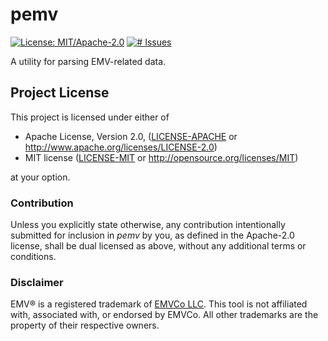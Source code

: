 # pemv
[![License: MIT/Apache-2.0](https://img.shields.io/badge/license-MIT%2FApache--2.0-blue.svg)](LICENSE-MIT)
[![# Issues](https://img.shields.io/github/issues/zedseven/pemv.svg?logo=github)](https://github.com/zedseven/pemv/issues)

A utility for parsing EMV-related data.

## Project License
This project is licensed under either of

- Apache License, Version 2.0, ([LICENSE-APACHE](LICENSE-APACHE) or
  http://www.apache.org/licenses/LICENSE-2.0)
- MIT license ([LICENSE-MIT](LICENSE-MIT) or
  http://opensource.org/licenses/MIT)

at your option.

### Contribution
Unless you explicitly state otherwise, any contribution intentionally submitted
for inclusion in *pemv* by you, as defined in the Apache-2.0 license,
shall be dual licensed as above, without any additional terms or conditions.

### Disclaimer
EMV® is a registered trademark of [EMVCo LLC](https://www.emvco.com/).
This tool is not affiliated with, associated with, or endorsed by EMVCo.
All other trademarks are the property of their respective owners.
